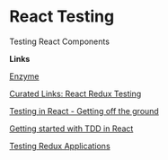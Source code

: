 # React Testing
Testing React Components

**Links**

[Enzyme](http://airbnb.io/enzyme/)

[Curated Links: React Redux Testing](https://github.com/markerikson/react-redux-links/blob/master/react-redux-testing.md)

[Testing in React - Getting off the ground](https://medium.com/javascript-inside/testing-in-react-getting-off-the-ground-5f569f3088a#.8b33p2fij)

[Getting started with TDD in React](https://semaphoreci.com/community/tutorials/getting-started-with-tdd-in-react)

[Testing Redux Applications](http://randycoulman.com/blog/2016/03/15/testing-redux-applications/)
